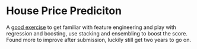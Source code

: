 # House Price Prediciton

A [good exercise](https://www.kaggle.com/c/house-prices-advanced-regression-techniques) to get familiar with feature engineering and play with regression and boosting, use stacking and ensembling to boost the score. Found more to improve after submission, luckily still get two years to go on. 
